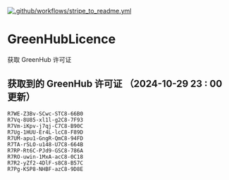 [![.github/workflows/stripe_to_readme.yml](https://github.com/zjx-kimi/GreenHubLicence/actions/workflows/stripe_to_readme.yml/badge.svg)](https://github.com/zjx-kimi/GreenHubLicence/actions/workflows/stripe_to_readme.yml)
# GreenHubLicence
获取 GreenHub 许可证
## 获取到的 GreenHub 许可证 （2024-10-29 23 : 00 更新）
```
R7WE-Z3Bv-SCwc-STC8-66B0
R7Vq-8U85-xl1l-g2C8-7F93
R7Vm-iKpv-j7qj-C7C8-B90C
R7Ug-1HUU-Er4L-lcC8-F89D
R7UM-apu1-GngR-QmC8-94FD
R7TA-rSLO-u148-U7C8-664B
R7RP-Rt6C-PJd9-GSC8-786A
R7RO-uwin-1MxA-acC8-0C18
R7R2-yZf2-4DlF-s8C8-B57C
R7Pg-KSP8-NHBF-azC8-9D8E
```
